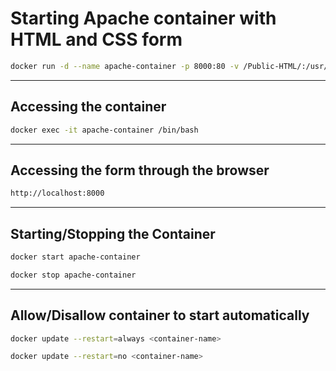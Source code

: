 # Starting Apache container with HTML and CSS form

```bash
docker run -d --name apache-container -p 8000:80 -v /Public-HTML/:/usr/local/apache2/htdocs/ httpd
```

---

## Accessing the container

```bash
docker exec -it apache-container /bin/bash
```

---

## Accessing the form through the browser

```bash
http://localhost:8000
```

---

## Starting/Stopping the Container

```bash
docker start apache-container
```

```bash
docker stop apache-container
```

---

## Allow/Disallow container to start automatically

```bash
docker update --restart=always <container-name>

docker update --restart=no <container-name>
```
